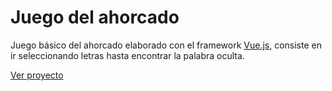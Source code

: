 # Juego del ahorcado

Juego básico del ahorcado elaborado con el framework [Vue.js](https://vuejs.org/), consiste en ir seleccionando letras hasta encontrar la palabra oculta.

[Ver proyecto](https://juego-ahorcado.now.sh/)
